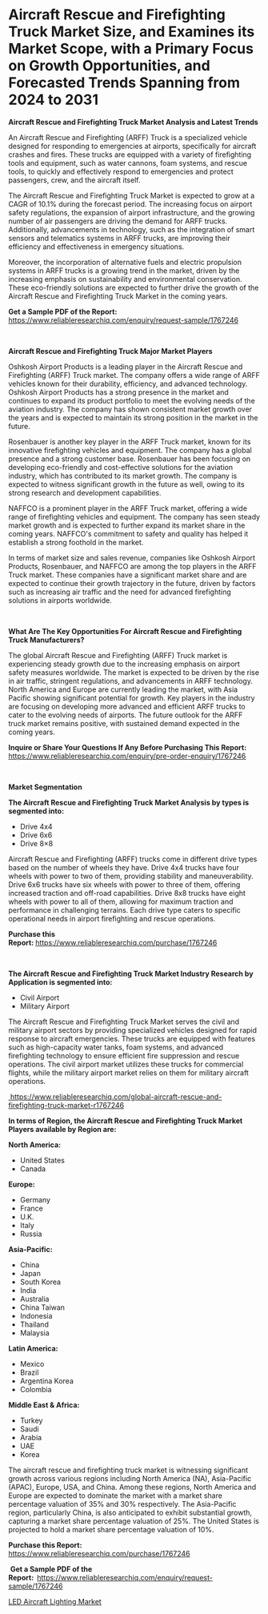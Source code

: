 <p><h1>Aircraft Rescue and Firefighting Truck Market Size, and Examines its Market Scope, with a Primary Focus on Growth Opportunities, and Forecasted Trends Spanning from 2024 to 2031</h1></p><p><strong>Aircraft Rescue and Firefighting Truck Market Analysis and Latest Trends</strong></p>
<p><p>An Aircraft Rescue and Firefighting (ARFF) Truck is a specialized vehicle designed for responding to emergencies at airports, specifically for aircraft crashes and fires. These trucks are equipped with a variety of firefighting tools and equipment, such as water cannons, foam systems, and rescue tools, to quickly and effectively respond to emergencies and protect passengers, crew, and the aircraft itself.</p><p>The Aircraft Rescue and Firefighting Truck Market is expected to grow at a CAGR of 10.1% during the forecast period. The increasing focus on airport safety regulations, the expansion of airport infrastructure, and the growing number of air passengers are driving the demand for ARFF trucks. Additionally, advancements in technology, such as the integration of smart sensors and telematics systems in ARFF trucks, are improving their efficiency and effectiveness in emergency situations.</p><p>Moreover, the incorporation of alternative fuels and electric propulsion systems in ARFF trucks is a growing trend in the market, driven by the increasing emphasis on sustainability and environmental conservation. These eco-friendly solutions are expected to further drive the growth of the Aircraft Rescue and Firefighting Truck Market in the coming years.</p></p>
<p><strong>Get a Sample PDF of the Report:&nbsp;</strong> <a href="https://www.reliableresearchiq.com/enquiry/request-sample/1767246">https://www.reliableresearchiq.com/enquiry/request-sample/1767246</a></p>
<p>&nbsp;</p>
<p><strong>Aircraft Rescue and Firefighting Truck Major Market Players</strong></p>
<p><p>Oshkosh Airport Products is a leading player in the Aircraft Rescue and Firefighting (ARFF) Truck market. The company offers a wide range of ARFF vehicles known for their durability, efficiency, and advanced technology. Oshkosh Airport Products has a strong presence in the market and continues to expand its product portfolio to meet the evolving needs of the aviation industry. The company has shown consistent market growth over the years and is expected to maintain its strong position in the market in the future.</p><p>Rosenbauer is another key player in the ARFF Truck market, known for its innovative firefighting vehicles and equipment. The company has a global presence and a strong customer base. Rosenbauer has been focusing on developing eco-friendly and cost-effective solutions for the aviation industry, which has contributed to its market growth. The company is expected to witness significant growth in the future as well, owing to its strong research and development capabilities.</p><p>NAFFCO is a prominent player in the ARFF Truck market, offering a wide range of firefighting vehicles and equipment. The company has seen steady market growth and is expected to further expand its market share in the coming years. NAFFCO's commitment to safety and quality has helped it establish a strong foothold in the market.</p><p>In terms of market size and sales revenue, companies like Oshkosh Airport Products, Rosenbauer, and NAFFCO are among the top players in the ARFF Truck market. These companies have a significant market share and are expected to continue their growth trajectory in the future, driven by factors such as increasing air traffic and the need for advanced firefighting solutions in airports worldwide.</p></p>
<p>&nbsp;</p>
<p><strong>What Are The Key Opportunities For Aircraft Rescue and Firefighting Truck Manufacturers?</strong></p>
<p><p>The global Aircraft Rescue and Firefighting (ARFF) Truck market is experiencing steady growth due to the increasing emphasis on airport safety measures worldwide. The market is expected to be driven by the rise in air traffic, stringent regulations, and advancements in ARFF technology. North America and Europe are currently leading the market, with Asia Pacific showing significant potential for growth. Key players in the industry are focusing on developing more advanced and efficient ARFF trucks to cater to the evolving needs of airports. The future outlook for the ARFF truck market remains positive, with sustained demand expected in the coming years.</p></p>
<p><strong>Inquire or Share Your Questions If Any Before Purchasing This Report:</strong> <a href="https://www.reliableresearchiq.com/enquiry/pre-order-enquiry/1767246">https://www.reliableresearchiq.com/enquiry/pre-order-enquiry/1767246</a></p>
<p>&nbsp;</p>
<p><strong>Market Segmentation</strong></p>
<p><strong>The Aircraft Rescue and Firefighting Truck Market Analysis by types is segmented into:</strong></p>
<p><ul><li>Drive 4x4</li><li>Drive 6x6</li><li>Drive 8×8</li></ul></p>
<p><p>Aircraft Rescue and Firefighting (ARFF) trucks come in different drive types based on the number of wheels they have. Drive 4x4 trucks have four wheels with power to two of them, providing stability and maneuverability. Drive 6x6 trucks have six wheels with power to three of them, offering increased traction and off-road capabilities. Drive 8x8 trucks have eight wheels with power to all of them, allowing for maximum traction and performance in challenging terrains. Each drive type caters to specific operational needs in airport firefighting and rescue operations.</p></p>
<p><strong>Purchase this Report:&nbsp;</strong><a href="https://www.reliableresearchiq.com/purchase/1767246">https://www.reliableresearchiq.com/purchase/1767246</a></p>
<p>&nbsp;</p>
<p><strong>The Aircraft Rescue and Firefighting Truck Market Industry Research by Application is segmented into:</strong></p>
<p><ul><li>Civil Airport</li><li>Military Airport</li></ul></p>
<p><p>The Aircraft Rescue and Firefighting Truck Market serves the civil and military airport sectors by providing specialized vehicles designed for rapid response to aircraft emergencies. These trucks are equipped with features such as high-capacity water tanks, foam systems, and advanced firefighting technology to ensure efficient fire suppression and rescue operations. The civil airport market utilizes these trucks for commercial flights, while the military airport market relies on them for military aircraft operations.</p></p>
<p><a href="https://www.reliableresearchiq.com/global-aircraft-rescue-and-firefighting-truck-market-r1767246">&nbsp;https://www.reliableresearchiq.com/global-aircraft-rescue-and-firefighting-truck-market-r1767246</a></p>
<p><strong>In terms of Region, the Aircraft Rescue and Firefighting Truck Market Players available by Region are:</strong></p>
<p>
    <p> <strong> North America: </strong>
        <ul>
            <li>United States</li>
            <li>Canada</li>
        </ul>
        </p> 
    <p> <strong> Europe: </strong>
        <ul>
            <li>Germany</li>
            <li>France</li>
            <li>U.K.</li>
            <li>Italy</li>
            <li>Russia</li>
        </ul>
        </p> 
    <p> <strong> Asia-Pacific: </strong>
        <ul>
            <li>China</li>
            <li>Japan</li>
            <li>South Korea</li>
            <li>India</li>
            <li>Australia</li>
            <li>China Taiwan</li>
            <li>Indonesia</li>
            <li>Thailand</li>
            <li>Malaysia</li>
        </ul>
        </p> 
    <p> <strong> Latin America: </strong>
        <ul>
            <li>Mexico</li>
            <li>Brazil</li>
            <li>Argentina Korea</li>
            <li>Colombia</li>
        </ul>
        </p> 
    <p> <strong> Middle East & Africa: </strong>
        <ul>
            <li>Turkey</li>
            <li>Saudi</li>
            <li>Arabia</li>
            <li>UAE</li>
            <li>Korea</li>
        </ul>
    </p>
    </p>
<p><p>The aircraft rescue and firefighting truck market is witnessing significant growth across various regions including North America (NA), Asia-Pacific (APAC), Europe, USA, and China. Among these regions, North America and Europe are expected to dominate the market with a market share percentage valuation of 35% and 30% respectively. The Asia-Pacific region, particularly China, is also anticipated to exhibit substantial growth, capturing a market share percentage valuation of 25%. The United States is projected to hold a market share percentage valuation of 10%.</p></p>
<p><strong>Purchase this Report: </strong><a href="https://www.reliableresearchiq.com/purchase/1767246">https://www.reliableresearchiq.com/purchase/1767246</a></p>
<p>&nbsp;<strong>Get a Sample PDF of the Report:&nbsp;&nbsp;</strong><a href="https://www.reliableresearchiq.com/enquiry/request-sample/1767246">https://www.reliableresearchiq.com/enquiry/request-sample/1767246</a></p>
<p><strong></strong></p>
<p><p><a href="https://view.publitas.com/reportprime-1/global-led-aircraft-lighting-market-exploring-market-share-market-trends-and-future-growth/">LED Aircraft Lighting Market</a></p></p>